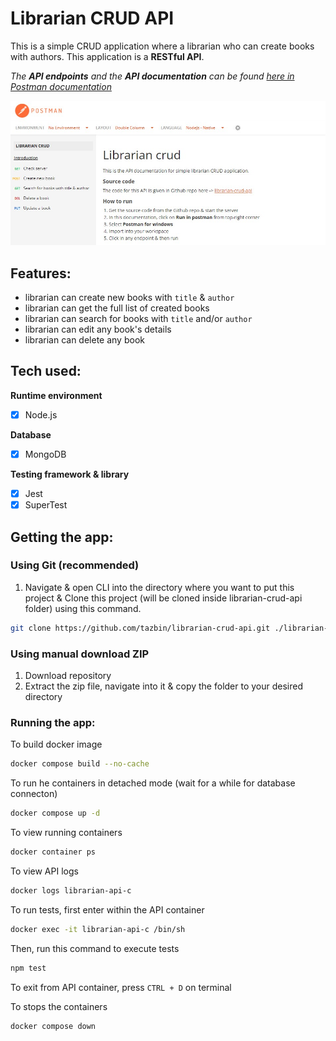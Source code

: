 # Librarian CRUD API

This is a simple CRUD application where a librarian who can create books with authors. This application is a **RESTful API**.

<em> The **API endpoints** and the **API documentation** can be found [here in Postman documentation](https://documenter.getpostman.com/view/14185987/2s83zduQzF) </em> 

![](./postman-doc.jpg)

## Features:
- librarian can create new books with ``title`` & ``author``
- librarian can get the full list of created books
- librarian can search for books with ``title`` and/or ``author``
- librarian can edit any book's details
- librarian can delete any book

## Tech used:

**Runtime environment**
- [x] Node.js

**Database**
- [x] MongoDB

**Testing framework & library**
- [x] Jest
- [x] SuperTest

## Getting the app:
### Using Git (recommended)
1. Navigate & open CLI into the directory where you want to put this project & Clone this project (will be cloned inside librarian-crud-api folder) using this command.
   
```bash
git clone https://github.com/tazbin/librarian-crud-api.git ./librarian-crud-api
```
### Using manual download ZIP
1. Download repository
2. Extract the zip file, navigate into it & copy the folder to your desired directory

### Running the app:
To build docker image
```bash
docker compose build --no-cache
```

To run he containers in detached mode (wait for a while for database connecton)
```bash
docker compose up -d
```

To view running containers
```bash
docker container ps
```

To view API logs
```bash
docker logs librarian-api-c
```

To run tests, first enter within the API container
```bash
docker exec -it librarian-api-c /bin/sh
```
Then, run this command to execute tests
```bash
npm test
```
To exit from API container, press ```CTRL + D``` on terminal

To stops the containers
```bash
docker compose down
```
